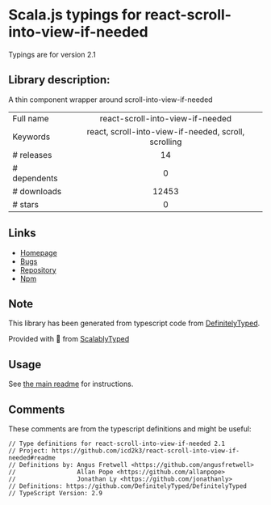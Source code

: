 
# Scala.js typings for react-scroll-into-view-if-needed

Typings are for version 2.1

## Library description:
A thin component wrapper around scroll-into-view-if-needed

|                    |                 |
| ------------------ | :-------------: |
| Full name          | react-scroll-into-view-if-needed |
| Keywords           | react, scroll-into-view-if-needed, scroll, scrolling |
| # releases         | 14 |
| # dependents       | 0 |
| # downloads        | 12453 |
| # stars            | 0 |

## Links
- [Homepage](https://github.com/icd2k3/react-scroll-into-view-if-needed#readme)
- [Bugs](https://github.com/icd2k3/react-scroll-into-view-if-needed/issues)
- [Repository](https://github.com/icd2k3/react-scroll-into-view-if-needed)
- [Npm](https://www.npmjs.com/package/react-scroll-into-view-if-needed)
    


## Note
This library has been generated from typescript code from [DefinitelyTyped](https://definitelytyped.org).

Provided with :purple_heart: from [ScalablyTyped](https://github.com/oyvindberg/ScalablyTyped)

## Usage
See [the main readme](../../readme.md) for instructions.

## Comments

These comments are from the typescript definitions and might be useful:
```
// Type definitions for react-scroll-into-view-if-needed 2.1
// Project: https://github.com/icd2k3/react-scroll-into-view-if-needed#readme
// Definitions by: Angus Fretwell <https://github.com/angusfretwell>
//                 Allan Pope <https://github.com/allanpope>
//                 Jonathan Ly <https://github.com/jonathanly>
// Definitions: https://github.com/DefinitelyTyped/DefinitelyTyped
// TypeScript Version: 2.9

```

